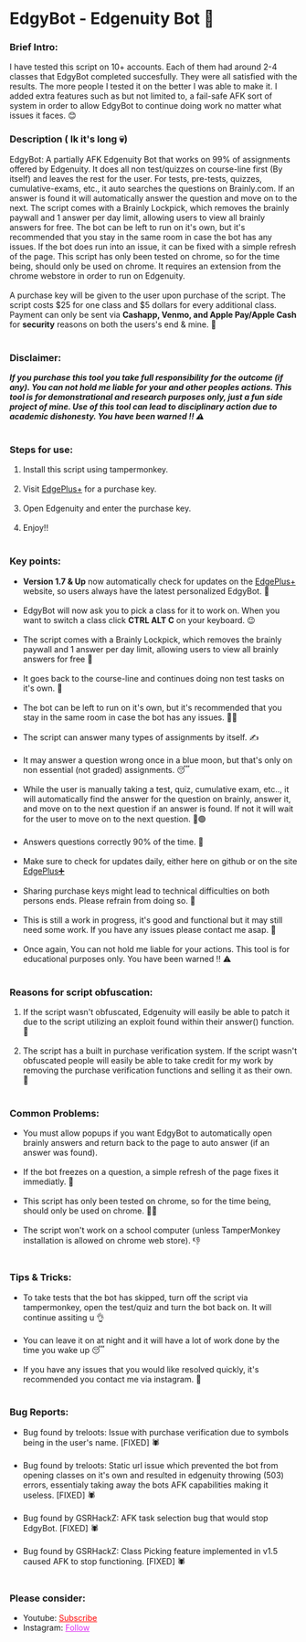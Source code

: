 # EdgyBot - Edgenuity Bot 🤖

<h3>Brief Intro: </h3>
I have tested this script on 10+ accounts. Each of them had around 2-4 classes that EdgyBot completed succesfully. They were all satisfied with the results. The more people I tested it on the better I was able to make it. I added extra features such as but not limited to, a fail-safe AFK sort of system in order to allow EdgyBot to continue doing work no matter what issues it faces. 😊
<h3>Description ( Ik it's long 💀) </h3>
EdgyBot: A partially AFK Edgenuity Bot that works on 99% of assignments offered by Edgenuity. It does all non test/quizzes on course-line first (By itself) and leaves the rest for the user. For tests, pre-tests, quizzes, cumulative-exams, etc., it auto searches the questions on Brainly.com. If an answer is found it will automatically answer the question and move on to the next. The script comes with a Brainly Lockpick, which removes the brainly paywall and 1 answer per day limit, allowing users to view all brainly answers for free. The bot can be left to run on it's own, but it's recommended that you stay in the same room in case the bot has any issues. If the bot does run into an issue, it can be fixed with a simple refresh of the page. This script has only been tested on chrome, so for the time being, should only be used on chrome. It requires an extension from the chrome webstore in order to run on Edgenuity.
<br><br>
A purchase key will be given to the user upon purchase of the script. The script costs $25 for one class and $5 dollars for every additional class. Payment can only be sent via <b>Cashapp, Venmo, and Apple Pay/Apple Cash</b> for <b>security</b> reasons on both the users's end & mine. 🔑
<br><br>
<h3>Disclaimer: </h3>
<i><b>If you purchase this tool you take full responsibility for the outcome (if any). You can not hold me liable for your and other peoples actions. This tool is for demonstrational and research purposes only, just a fun side project of mine. Use of this tool can lead to disciplinary action due to academic dishonesty. You have been warned ‼ ⚠</b></i>
<br><br>
<h3>Steps for use: </h3>
<ol style="margin-bottom:10px;">
<li>Install this script using tampermonkey.</li><br>
<li>Visit <a href="https://edgenuity-plus.web.app/">EdgePlus+</a> for a purchase key.</li><br>
<li>Open Edgenuity and enter the purchase key.</li><br>
<li>Enjoy!!</li><br>
</ol>

<h3>Key points:</h3>
<ul style="margin-bottom:10px;">
<li><b>Version 1.7 & Up</b> now automatically check for updates on the <a href="https://edgenuity-plus.web.app/">EdgePlus+</a> website, so users always have the latest personalized EdgyBot. 🤩 </li><br>
<li>EdgyBot will now ask you to pick a class for it to work on. When you want to switch a class click <b>CTRL ALT C</b> on your keyboard. 😉</li><br>
<li>The script comes with a Brainly Lockpick, which removes the brainly paywall and 1 answer per day limit, allowing users to view all brainly answers for free 🔐</li><br>
<li>It goes back to the course-line and continues doing non test tasks on it's own. 🧠</li><br>
<li>The bot can be left to run on it's own, but it's recommended that you stay in the same room in case the bot has any issues. 💁‍♂️</li><br>
<li>The script can answer many types of assignments by itself. ✍</li><br>
<li>It may answer a question wrong once in a blue moon, but that's only on non essential (not graded) assignments. 😴</li><br>
<li>While the user is manually taking a test, quiz, cumulative exam, etc.., it will automatically find the answer for the question on brainly, answer it, and move on to the next question if an answer is found. If not it will wait for the user to move on to the next question.  🔴🟢</li><br>
<li>Answers questions correctly 90% of the time. 🎯</li><br>
<li>Make sure to check for updates daily, either here on github or on the site <a href="https://edgenuity-plus.web.app/">EdgePlus➕</a></li><br>
<li>Sharing purchase keys might lead to technical difficulties on both persons ends. Please refrain from doing so. 🛑</li><br>
<li>This is still a work in progress, it's good and functional but it may still need some work. If you have any issues please contact me asap. 🙏</li><br>
<li>Once again, You can not hold me liable for your actions. This tool is for educational purposes only. You have been warned ‼ ⚠ </li><br>
</ul>
<h3>Reasons for script obfuscation: </h3>
<ol style="margin-bottom:10px;">
<li>If the script wasn't obfuscated, Edgenuity will easily be able to patch it due to the script utilizing an exploit found within their answer() function. 🙂</li><br>
<li>The script has a built in purchase verification system. If the script wasn't obfuscated people will easily be able to take credit for my work by removing the purchase verification functions and selling it as their own. 🥴</li><br>
</ol>
<h3>Common Problems: </h3>
<ul>
<li>You must allow popups if you want EdgyBot to automatically open brainly answers and return back to the page to auto answer (if an answer was found). </li><br>
<li>If the bot freezes on a question, a simple refresh of the page fixes it immediatly. 🔄</li><br>
<li>This script has only been tested on chrome, so for the time being, should only be used on chrome. 🤷‍♂️</li><br>
<li>The script won't work on a school computer  (unless TamperMonkey installation is allowed on chrome web store). 👎</li><br>
</ul>

<h3>Tips & Tricks: </h3>
<ul>
<li>To take tests that the bot has skipped, turn off the script via tampermonkey, open the test/quiz and turn the bot back on. It will continue assiting u 👌</li><br>
<li>You can leave it on at night and it will have a lot of work done by the time you wake up 😴</li><br>
<li>If you have any issues that you would like resolved quickly, it's recommended you contact me via instagram. 🙂</li><br>
</ul>

<h3>Bug Reports: </h3>
<ul>
<li>Bug found by treloots: Issue with purchase verification due to symbols being in the user's name. [FIXED] 🕷</li><br>
<li>Bug found by treloots: Static url issue which prevented the bot from opening classes on it's own and resulted in edgenuity throwing (503) errors, essentialy taking away the bots AFK capabilities making it useless. [FIXED] 🕷</li><br>
<li>Bug found by GSRHackZ: AFK task selection bug that would stop EdgyBot. [FIXED] 🕷</li><br>
<li>Bug found by GSRHackZ: Class Picking feature implemented in v1.5 caused AFK to stop functioning. [FIXED] 🕷</li><br>
</ul>

<h3>Please consider:</h3>
<ul>
<li>Youtube:  <a style="color:red;" target="_Blank" href="https://www.youtube.com/channel/UColPwWTSv6884dHe5ipYL9g">Subscribe</a></li>
<li>Instagram:  <a style="color:#dc2ef0;" target="_Blank" href="https://www.instagram.com/geahad.codes_/">Follow</a></li>
</ul>
